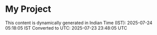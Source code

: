 # My Project

This content is dynamically generated in Indian Time (IST): 2025-07-24 05:18:05 IST
Converted to UTC: 2025-07-23 23:48:05 UTC
